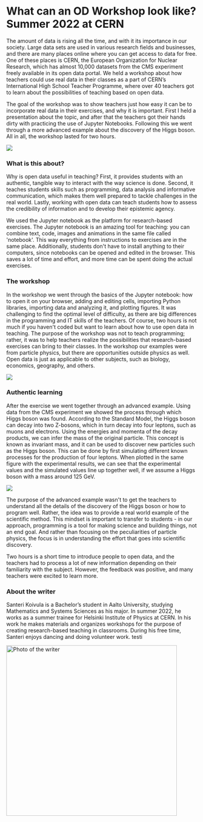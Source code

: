 # **What can an OD Workshop look like? Summer 2022 at CERN**

The amount of data is rising all the time, and with it its importance in our society. Large data sets are used in various research fields and businesses, and there are many places online where you can get access to data for free. One of these places is CERN, the European Organization for Nuclear Research, which has almost 10,000 datasets from the CMS experiment freely available in its open data portal. We held a workshop about how teachers could use real data in their classes as a part of CERN’s International High School Teacher Programme, where over 40 teachers got to learn about the possibilities of teaching based on open data.

The goal of the workshop was to show teachers just how easy it can be to incorporate real data in their exercises, and why it is important. First I held a presentation about the topic, and after that the teachers got their hands dirty with practicing the use of Jupyter Notebooks. Following this we went through a more advanced example about the discovery of the Higgs boson. All in all, the workshop lasted for two hours.

![](https://lh6.googleusercontent.com/mCS9D9hZZjMJ19tqKORG1KTaQKpUuwU5u7QRXg8B6tAdmiOSPhARPK7BUV8ymVdSoWuf28yHhUuHmYwJ_ukUw1uG_hj8omyyViFlmuf89pYTsLxHmeGk4jsJayWDL5vTbkItuJSHHwfKgvYYMJqWYUM)

### What is this about?

Why is open data useful in teaching? First, it provides students with an authentic, tangible way to interact with the way science is done. Second, it teaches students skills such as programming, data analysis and informative communication, which makes them well prepared to tackle challenges in the real world. Lastly, working with open data can teach students how to assess the credibility of information and to develop their epistemic agency.

We used the Jupyter notebook as the platform for research-based exercises. The Jupyter notebook is an amazing tool for teaching: you can combine text, code, images and animations in the same file called 'notebook'. This way everything from instructions to exercises are in the same place. Additionally, students don't have to install anything to their computers, since notebooks can be opened and edited in the browser. This saves a lot of time and effort, and more time can be spent doing the actual exercises.

### The workshop

In the workshop we went through the basics of the Jupyter notebook: how to open it on your browser, adding and editing cells, importing Python libraries, importing data and analyzing it, and plotting figures. It was challenging to find the optimal level of difficulty, as there are big differences in the programming and IT skills of the teachers. Of course, two hours is not much if you haven't coded but want to learn about how to use open data in teaching. The purpose of the workshop was not to teach programming; rather, it was to help teachers realize the possibilities that research-based exercises can bring to their classes. In the workshop our examples were from particle physics, but there are opportunities outside physics as well. Open data is just as applicable to other subjects, such as biology, economics, geography, and others.

![](https://lh6.googleusercontent.com/SOlmlL-y9RiDW-pdRs_JD3c3FAf-xWYtBmyz2uAG3BHAjHyAbBqF7quIahoYiQm1actmXsHP075E7xaK-nWH82xvQxzg3pjp7lD3HzBu9HUmynSaFP-1rdvn1-Yj4qPoXMMZkR5JANpJoyjPOr484ao)

### Authentic learning

After the exercise we went together through an advanced example. Using data from the CMS experiment we showed the process through which Higgs boson was found. According to the Standard Model, the Higgs boson can decay into two Z-bosons, which in turn decay into four leptons, such as muons and electrons. Using the energies and momenta of the decay products, we can infer the mass of the original particle. This concept is known as invariant mass, and it can be used to discover new particles such as the Higgs boson. This can be done by first simulating different known processes for the production of four leptons. When plotted in the same figure with the experimental results, we can see that the experimental values and the simulated values line up together well, if we assume a Higgs boson with a mass around 125 GeV.

![](https://lh3.googleusercontent.com/DrfdphssGUen69jezkRQgOL9J0vZL5OIYHCLT1vCK7gZhR104o7Ibju1k-95rYlTJIcQeXaabZ7oWji1AklAlC0-z9bAGwk8n0SOVQCuMlLzTEHZcKrnX-cA0kWMbTvDmhb_eOerkKdFJbO_Cvld_CQ)

The purpose of the advanced example wasn't to get the teachers to understand all the details of the discovery of the Higgs boson or how to program well. Rather, the idea was to provide a real world example of the scientific method. This mindset is important to transfer to students - in our approach, programming is a tool for making science and building things, not an end goal. And rather than focusing on the peculiarities of particle physics, the focus is in understanding the effort that goes into scientific discovery. 

Two hours is a short time to introduce people to open data, and the teachers had to process a lot of new information depending on their familiarity with the subject. However, the feedback was positive, and many teachers were excited to learn more.

### About the writer
Santeri Koivula is a Bachelor’s student in Aalto University, studying Mathematics and Systems Sciences as his major. In summer 2022, he works as a summer trainee for Helsinki Institute of Physics at CERN. In his work he makes materials and organizes workshops for the purpose of creating research-based teaching in classrooms. During his free time, Santeri enjoys dancing and doing volunteer work. testi

<img src="../pictures/SanteriK_final.jpg" alt="Photo of the writer" style="height: 450px"> 
